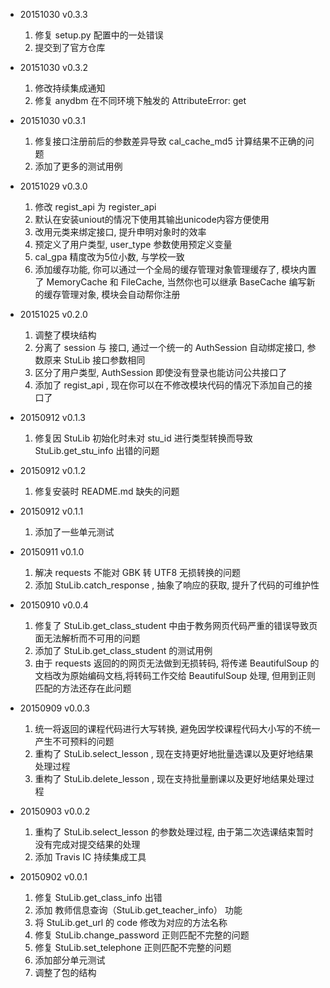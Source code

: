 - 20151030 v0.3.3
    1. 修复 setup.py 配置中的一处错误
    2. 提交到了官方仓库
    
- 20151030 v0.3.2
    1. 修改持续集成通知
    2. 修复 anydbm 在不同环境下触发的 AttributeError: get
    
- 20151030 v0.3.1
    1. 修复接口注册前后的参数差异导致 cal_cache_md5 计算结果不正确的问题
    2. 添加了更多的测试用例
    
- 20151029 v0.3.0
    1. 修改 regist_api 为 register_api
    2. 默认在安装uniout的情况下使用其输出unicode内容方便使用
    3. 改用元类来绑定接口, 提升申明对象时的效率
    4. 预定义了用户类型, user_type 参数使用预定义变量
    5. cal_gpa 精度改为5位小数, 与学校一致
    6. 添加缓存功能, 你可以通过一个全局的缓存管理对象管理缓存了, 模块内置了 MemoryCache 和 FileCache, 当然你也可以继承 BaseCache 编写新的缓存管理对象, 模块会自动帮你注册
    
- 20151025 v0.2.0
    1. 调整了模块结构
    2. 分离了 session 与 接口, 通过一个统一的 AuthSession 自动绑定接口, 参数原来 StuLib 接口参数相同
    3. 区分了用户类型, AuthSession 即使没有登录也能访问公共接口了
    4. 添加了 regist_api , 现在你可以在不修改模块代码的情况下添加自己的接口了

- 20150912 v0.1.3
    1. 修复因 StuLib 初始化时未对 stu_id 进行类型转换而导致 StuLib.get_stu_info 出错的问题
    
- 20150912 v0.1.2
    1. 修复安装时 README.md 缺失的问题
  
- 20150912 v0.1.1
    1. 添加了一些单元测试
    
- 20150911 v0.1.0
    1. 解决 requests 不能对 GBK 转 UTF8 无损转换的问题
    2. 添加 StuLib.catch_response , 抽象了响应的获取, 提升了代码的可维护性

- 20150910 v0.0.4
    1. 修复了 StuLib.get_class_student 中由于教务网页代码严重的错误导致页面无法解析而不可用的问题
    2. 添加了 StuLib.get_class_student 的测试用例
    3. 由于 requests 返回的的网页无法做到无损转码, 将传递 BeautifulSoup 的文档改为原始编码文档,将转码工作交给 BeautifulSoup 处理, 但用到正则匹配的方法还存在此问题

- 20150909 v0.0.3
    1. 统一将返回的课程代码进行大写转换, 避免因学校课程代码大小写的不统一产生不可预料的问题
    2. 重构了 StuLib.select_lesson , 现在支持更好地批量选课以及更好地结果处理过程
    3. 重构了 StuLib.delete_lesson , 现在支持批量删课以及更好地结果处理过程

- 20150903 v0.0.2
    1. 重构了 StuLib.select_lesson 的参数处理过程, 由于第二次选课结束暂时没有完成对提交结果的处理
    2. 添加 Travis IC 持续集成工具

- 20150902 v0.0.1
    1. 修复 StuLib.get_class_info 出错
    2. 添加 教师信息查询（StuLib.get_teacher_info） 功能
    3. 将 StuLib.get_url 的 code 修改为对应的方法名称
    4. 修复 StuLib.change_password 正则匹配不完整的问题
    5. 修复 StuLib.set_telephone 正则匹配不完整的问题
    6. 添加部分单元测试
    7. 调整了包的结构